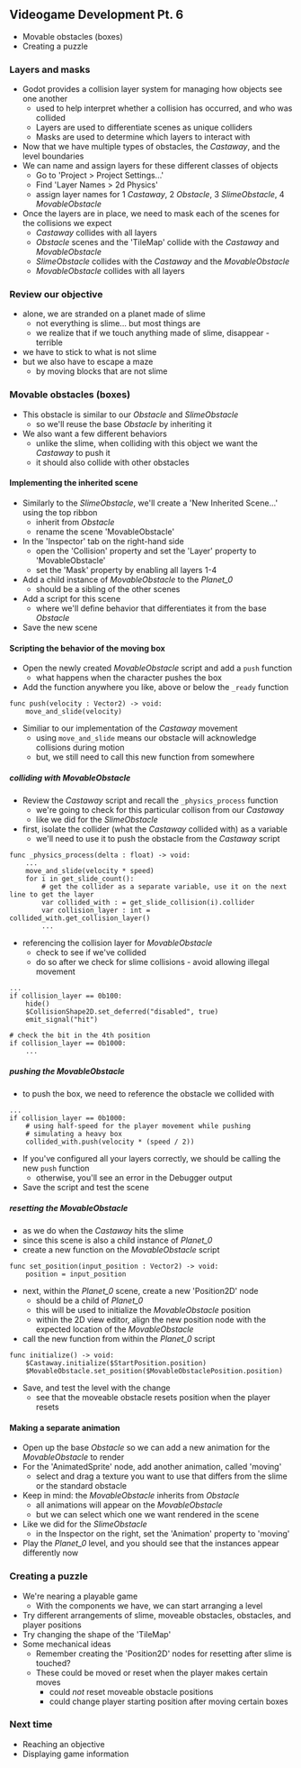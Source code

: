 ## Videogame Development Pt. 6
- Movable obstacles (boxes)
- Creating a puzzle

### Layers and masks
- Godot provides a collision layer system for managing how objects see one another
  - used to help interpret whether a collision has occurred, and who was collided
  - Layers are used to differentiate scenes as unique colliders
  - Masks are used to determine which layers to interact with
- Now that we have multiple types of obstacles, the _Castaway_, and the level boundaries
- We can name and assign layers for these different classes of objects
  - Go to 'Project > Project Settings...' 
  - Find 'Layer Names > 2d Physics'
  - assign layer names for 1 _Castaway_, 2 _Obstacle_, 3 _SlimeObstacle_, 4 _MovableObstacle_
- Once the layers are in place, we need to mask each of the scenes for the collisions we expect
  - _Castaway_ collides with all layers
  - _Obstacle_ scenes and the 'TileMap' collide with the _Castaway_ and _MovableObstacle_
  - _SlimeObstacle_ collides with the _Castaway_ and the _MovableObstacle_
  - _MovableObstacle_ collides with all layers

### Review our objective
- alone, we are stranded on a planet made of slime
  - not everything is slime... but most things are
  - we realize that if we touch anything made of slime, disappear - terrible
- we have to stick to what is not slime
- but we also have to escape a maze
  - by moving blocks that are not slime

### Movable obstacles (boxes)
- This obstacle is similar to our _Obstacle_ and _SlimeObstacle_
  - so we'll reuse the base _Obstacle_ by inheriting it
- We also want a few different behaviors
  - unlike the slime, when colliding with this object we want the _Castaway_ to push it
  - it should also collide with other obstacles

#### Implementing the inherited scene
- Similarly to the _SlimeObstacle_, we'll create a 'New Inherited Scene...' using the top ribbon
  - inherit from _Obstacle_
  - rename the scene 'MovableObstacle'
- In the 'Inspector' tab on the right-hand side
  - open the 'Collision' property and set the 'Layer' property to 'MovableObstacle'
  - set the 'Mask' property by enabling all layers 1-4
- Add a child instance of _MovableObstacle_ to the _Planet\_0_
  - should be a sibling of the other scenes
- Add a script for this scene
  - where we'll define behavior that differentiates it from the base _Obstacle_
- Save the new scene

#### Scripting the behavior of the moving box
- Open the newly created _MovableObstacle_ script and add a `push` function
  - what happens when the character pushes the box
- Add the function anywhere you like, above or below the `_ready` function
```
func push(velocity : Vector2) -> void:
	move_and_slide(velocity)
```
- Similiar to our implementation of the _Castaway_ movement
  - using `move_and_slide` means our obstacle will acknowledge collisions during motion
  - but, we still need to call this new function from somewhere

##### colliding with _MovableObstacle_
- Review the _Castaway_ script and recall the `_physics_process` function
  - we're going to check for this particular collison from our _Castaway_
  - like we did for the _SlimeObstacle_
- first, isolate the collider (what the _Castaway_ collided with) as a variable
  - we'll need to use it to push the obstacle from the _Castaway_ script
```
func _physics_process(delta : float) -> void:
	...
	move_and_slide(velocity * speed)
	for i in get_slide_count():
		# get the collider as a separate variable, use it on the next line to get the layer
		var collided_with : = get_slide_collision(i).collider
		var collision_layer : int = collided_with.get_collision_layer()
		...
```
- referencing the collision layer for _MovableObstacle_
  - check to see if we've collided
  - do so after we check for slime collisions - avoid allowing illegal movement
```
...
if collision_layer == 0b100:
	hide()
	$CollisionShape2D.set_deferred("disabled", true)
	emit_signal("hit")

# check the bit in the 4th position
if collision_layer == 0b1000:
    ...
```
##### pushing the _MovableObstacle_
- to push the box, we need to reference the obstacle we collided with
```
...
if collision_layer == 0b1000:
	# using half-speed for the player movement while pushing
	# simulating a heavy box
	collided_with.push(velocity * (speed / 2))
```
- If you've configured all your layers correctly, we should be calling the new `push` function
  - otherwise, you'll see an error in the Debugger output
- Save the script and test the scene

##### resetting the _MovableObstacle_
- as we do when the _Castaway_ hits the slime
- since this scene is also a child instance of _Planet\_0_
- create a new function on the _MovableObstacle_ script
```
func set_position(input_position : Vector2) -> void:
	position = input_position
```
- next, within the _Planet\_0_ scene, create a new 'Position2D' node
  - should be a child of _Planet\_0_
  - this will be used to initialize the _MovableObstacle_ position
  - within the 2D view editor, align the new position node with the expected location of the _MovableObstacle_
-  call the new function from within the _Planet\_0_ script
```
func initialize() -> void:
	$Castaway.initialize($StartPosition.position)
	$MovableObstacle.set_position($MovableObstaclePosition.position)
```
- Save, and test the level with the change
  - see that the moveable obstacle resets position when the player resets

#### Making a separate animation
- Open up the base _Obstacle_ so we can add a new animation for the _MovableObstacle_ to render
- For the 'AnimatedSprite' node, add another animation, called 'moving'
  - select and drag a texture you want to use that differs from the slime or the standard obstacle
- Keep in mind: the _MovableObstacle_ inherits from _Obstacle_
  - all animations will appear on the _MovableObstacle_
  - but we can select which one we want rendered in the scene
- Like we did for the _SlimeObstacle_
  - in the Inspector on the right, set the 'Animation' property to 'moving'
- Play the _Planet\_0_ level, and you should see that the instances appear differently now

### Creating a puzzle
- We're nearing a playable game
  - With the components we have, we can start arranging a level
- Try different arrangements of slime, moveable obstacles, obstacles, and player positions
- Try changing the shape of the 'TileMap'
- Some mechanical ideas
  - Remember creating the 'Position2D' nodes for resetting after slime is touched?
  - These could be moved or reset when the player makes certain moves
    - could _not_ reset moveable obstacle positions
    - could change player starting position after moving certain boxes

### Next time
- Reaching an objective
- Displaying game information
